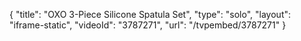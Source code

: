 {
    "title": "OXO 3-Piece Silicone Spatula Set",
    "type": "solo",
    "layout": "iframe-static",
    "videoId": "3787271",
    "url": "\/tvpembed\/3787271"
}